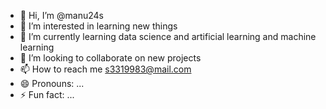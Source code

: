 - 👋 Hi, I’m @manu24s
- 👀 I’m interested in learning new things 
- 🌱 I’m currently learning data science and artificial learning and machine learning
- 💞️ I’m looking to collaborate on new projects
- 📫 How to reach me s3319983@mail.com
- 😄 Pronouns: ...
- ⚡ Fun fact: ...

<!---
manu24s/manu24s is a ✨ special ✨ repository because its `README.md` (this file) appears on your GitHub profile.
You can click the Preview link to take a look at your changes.
--->
